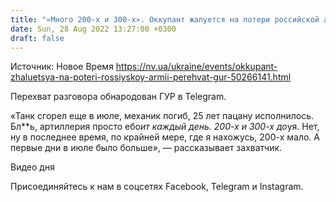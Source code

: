 ```yaml
---
title: "«Много 200-х и 300-х». Оккупант жалуется на потери российской армии — перехват ГУР"
date: Sun, 28 Aug 2022 13:27:00 +0300
draft: false
---
```

Источник: Новое Время https://nv.ua/ukraine/events/okkupant-zhaluetsya-na-poteri-rossiyskoy-armii-perehvat-gur-50266141.html


Перехват разговора обнародован ГУР в Telegram.

 «Танк сгорел еще в июле, механик погиб, 25 лет пацану исполнилось. Бл**ь, артиллерия просто ебо*ит каждый день. 200-х и 300-х до*уя. Нет, ну в последнее время, по крайней мере, где я нахожусь, 200-х мало. А первые дни в июле было больше», — рассказывает захватчик.

 Видео дня   

Присоединяйтесь к нам в соцсетях Facebook, Telegram и Instagram.
